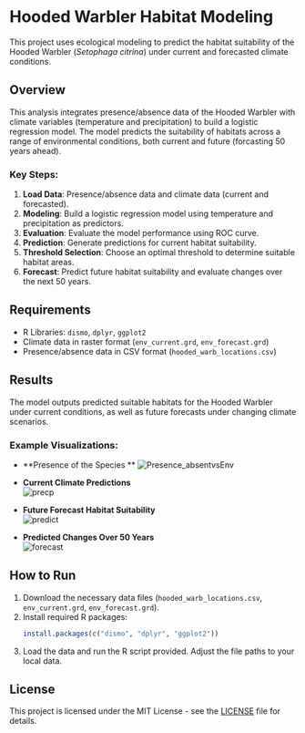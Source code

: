# Hooded Warbler Habitat Modeling

This project uses ecological modeling to predict the habitat suitability of the Hooded Warbler (*Setophaga citrina*) under current and forecasted climate conditions.

## Overview

This analysis integrates presence/absence data of the Hooded Warbler with climate variables (temperature and precipitation) to build a logistic regression model. The model predicts the suitability of habitats across a range of environmental conditions, both current and future (forcasting 50 years ahead).

### Key Steps:
1. **Load Data**: Presence/absence data and climate data (current and forecasted).
2. **Modeling**: Build a logistic regression model using temperature and precipitation as predictors.
3. **Evaluation**: Evaluate the model performance using ROC curve.
4. **Prediction**: Generate predictions for current habitat suitability.
5. **Threshold Selection**: Choose an optimal threshold to determine suitable habitat areas.
6. **Forecast**: Predict future habitat suitability and evaluate changes over the next 50 years.

## Requirements

- R Libraries: `dismo`, `dplyr`, `ggplot2`
- Climate data in raster format (`env_current.grd`, `env_forecast.grd`)
- Presence/absence data in CSV format (`hooded_warb_locations.csv`)

## Results

The model outputs predicted suitable habitats for the Hooded Warbler under current conditions, as well as future forecasts under changing climate scenarios.

### Example Visualizations:
 - **Presence of the Species **
![Presence_absentvsEnv](https://github.com/user-attachments/assets/fb3123e6-47e3-429f-9e8f-3b09e0cc903d)

- **Current Climate Predictions**  
  ![precp](https://github.com/user-attachments/assets/e858ad3b-456c-48ba-a3f1-cf27405d36f3)
  
- **Future Forecast Habitat Suitability**  
  ![predict](https://github.com/user-attachments/assets/f2a89c70-6c74-4253-8d5a-d828d9f74532)

- **Predicted Changes Over 50 Years**  
  ![forecast](https://github.com/user-attachments/assets/3252fe50-1dfc-45e7-92b5-0e8396ccd467)

## How to Run

1. Download the necessary data files (`hooded_warb_locations.csv`, `env_current.grd`, `env_forecast.grd`).
2. Install required R packages:  
   ```R
   install.packages(c("dismo", "dplyr", "ggplot2"))
   ```
3. Load the data and run the R script provided. Adjust the file paths to your local data.

## License

This project is licensed under the MIT License - see the [LICENSE](LICENSE) file for details.

